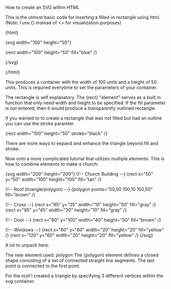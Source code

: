 How to create an SVG within HTML

This is the utmost basic code for inserting a filled-in rectangle using html. (Note: I use {} instead of <> for visualization purposes)

{html}

 {svg width="100" height="50"}
 
  {rect width="100" height="50" fill="blue" /}
  
 {/svg}
 
{/html}

This produces a container with the width of 100 units and a height of 50 units. This is required everytime to set the parameters of your container. 

The rectangle is self explanatory. The {rect} "element" serves as a built in function that only need width and height to be specified. If the fill parameter is not entered, then it would produce a transparently outlined rectangle. 

If you wanted to to create a rectangle that was not filled but had an outline you can use the stroke paramter.

{rect width="100" height="50" stroke="black" /}

There are more ways to expand and enhance the triangle beyond fill and stroke.

Now onto a more complicated tutorial that utilizes multiple elements. This is how to combine elements to make a church:

{svg width="200" height="200"}
  {!-- Church Building --}
  {rect x="50" y="50" width="100" height="100" fill="tan" /}

  {!-- Roof (triangle/polygon) --}
  {polygon points="50,50 100,10 150,50" fill="brown" /}

  {!-- Cross --}
  {rect x="95" y="35" width="10" height="50" fill="gray" /}
  {rect x="85" y="45" width="30" height="10" fill="gray" /}

  {!-- Door --}
  {rect x="80" y="100" width="40" height="50" fill="brown" /}

  {!-- Windows --}
  {rect x="60" y="60" width="20" height="20" fill="yellow" /}
  {rect x="120" y="60" width="20" height="20" fill="yellow" /}
{/svg}

A lot to unpack here:

The new element used: polygon
The {polygon} element defines a closed shape consisting of a set of connected straight line segments. The last point is connected to the first point.

For the roof I created a triangle by specifying 3 different vertices within the svg container.


